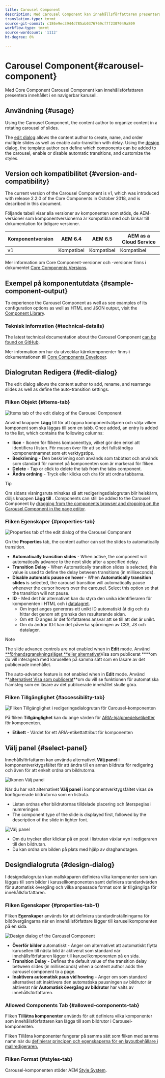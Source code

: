 ```yaml
---
title: Carousel Component
description: Med Carousel Component kan innehållsförfattaren presentera innehållet i en roterande karusell.
translation-type: tm+mt
source-git-commit: c186e9ec3944d785ab0376769cf7f2307049a809
workflow-type: tm+mt
source-wordcount: '1112'
ht-degree: 0%

---
```



# Carousel Component{#carousel-component}

Med Core Component Carousel Component kan innehållsförfattaren presentera innehållet i en navigerbar karusell.

## Användning {#usage}

Using the Carousel Component, the content author to organize content in a rotating carousel of slides.

The [edit dialog](#edit-dialog) allows the content author to create, name, and order multiple slides as well as enable auto-transition with delay. Using the [design dialog](#design-dialog), the template author can define which components can be added to the carousel, enable or disable automatic transitions, and customize the styles.

## Version och kompatibilitet {#version-and-compatibility}

The current version of the Carousel Component is v1, which was introduced with release 2.2.0 of the Core Components in October 2018, and is described in this document.

Följande tabell visar alla versioner av komponenten som stöds, de AEM-versioner som komponentversionerna är kompatibla med och länkar till dokumentation för tidigare versioner.

| Komponentversion | AEM 6.4 | AEM 6.5 | AEM as a Cloud Service |
|--- |--- |--- |---|
| v1 | Kompatibel | Kompatibel | Kompatibel |

Mer information om Core Component-versioner och -versioner finns i dokumentet [Core Components Versions](/help/versions.md).

## Exempel på komponentutdata {#sample-component-output}

To experience the Carousel Component as well as see examples of its configuration options as well as HTML and JSON output, visit the [Component Library](https://adobe.com/go/aem_cmp_library_carousel).

### Teknisk information {#technical-details}

The latest technical documentation about the Carousel Component [can be found on GitHub](https://adobe.com/go/aem_cmp_tech_carousel_v1).

Mer information om hur du utvecklar kärnkomponenter finns i dokumentationen till [Core Components Developer](/help/developing/overview.md).

## Dialogrutan Redigera {#edit-dialog}

The edit dialog allows the content author to add, rename, and rearrange slides as well as define the auto-transition settings.

### Fliken Objekt {#items-tab}

![Items tab of the edit dialog of the Carousel Component](/help/assets/carousel-edit-items.png)

Använd knappen **Lägg** till för att öppna komponentväljaren och välja vilken komponent som ska läggas till som en tabb. Once added, an entry is added to the list, which contains the following columns:

* **Ikon** - Ikonen för flikens komponenttyp, vilket gör den enkel att identifiera i listan. För musen över för att se det fullständiga komponentnamnet som ett verktygstips.
* **Beskrivning** - Den beskrivning som används som tabbtext och används som standard för namnet på komponenten som är markerad för fliken.
* **Delete** - Tap or click to delete the tab from the tabs component.
* **Ändra ordning** - Tryck eller klicka och dra för att ordna tabbarna.

>[!TIP]
>
>Om sidans visningsruta minskas så att redigeringsdialogrutan blir helskärm, döljs knappen **Lägg till** . Components can still be added to the Carousel Component by [dragging from the components browser and dropping on the Carousel Component in the page editor](https://docs.adobe.com/content/help/en/experience-manager-cloud-service/sites/authoring/fundamentals/editing-content.html#inserting-a-component-from-the-components-browser).

### Fliken Egenskaper {#properties-tab}

![Properties tab of the edit dialog of the Carousel Component](/help/assets/carousel-edit-properties.png)

On the **Properties** tab, the content author can set the slides to automatically transition.

* **Automatically transition slides** - When active, the component will automatically advance to the next slide after a specified delay.
* **Transition Delay** - When Automatically transition slides is selected, this value is used to define the delay between transitions (in milliseconds).
* **Disable automatic pause on hover** - When **Automatically transition slides** is selected, the carousel transition will automatically pause whenever the cursor hovers over the carousel. Select this option so that the transition will not pause.
* **ID** - Med det här alternativet kan du styra den unika identifieraren för komponenten i HTML och i [datalagret](/help/developing/data-layer/overview.md).
   * Om inget anges genereras ett unikt ID automatiskt åt dig och du hittar det genom att granska den resulterande sidan.
   * Om ett ID anges är det författarens ansvar att se till att det är unikt.
   * Om du ändrar ID:t kan det påverka spårningen av CSS, JS och datalager.

>[!NOTE]
>
>The slide advance controls are not enabled when in **Edit** mode. Använd [**förhandsgranskningsläget **eller alternativet](https://docs.adobe.com/content/help/en/experience-manager-cloud-service/sites/authoring/fundamentals/editing-content.html#preview-mode)Visa som publicerat **[](https://docs.adobe.com/content/help/en/experience-manager-cloud-service/sites/authoring/fundamentals/editing-content.html#view-as-published)**om du vill interagera med karusellen på samma sätt som en läsare av det publicerade innehållet.
>
>The auto-advance feature is not enabled when in **Edit** mode. Använd **[alternativet Visa som publicerat](https://docs.adobe.com/content/help/en/experience-manager-cloud-service/sites/authoring/fundamentals/editing-content.html#view-as-published)**om du vill se funktionen för automatiska framsteg som en läsare av det publicerade innehållet skulle göra.

### Fliken Tillgänglighet {#accessibility-tab}

![Fliken Tillgänglighet i redigeringsdialogrutan för Carousel-komponenten](/help/assets/carousel-edit-accessibility.png)

På fliken **Tillgänglighet** kan du ange värden för [ARIA-hjälpmedelsetiketter](https://www.w3.org/WAI/standards-guidelines/aria/) för komponenten.

* **Etikett** - Värdet för ett ARIA-etikettattribut för komponenten

## Välj panel {#select-panel}

Innehållsförfattaren kan använda alternativet **Välj panel** i komponentverktygsfältet för att ändra till en annan bildruta för redigering och även för att enkelt ordna om bildrutorna.

![Ikonen Välj panel](/help/assets/select-panel-icon.png)

När du har valt alternativet **Välj panel** i komponentverktygsfältet visas de konfigurerade bildrutorna som en listruta.

* Listan ordnas efter bildrutornas tilldelade placering och återspeglas i numreringen.
* The component type of the slide is displayed first, followed by the description of the slide in lighter font.

![Välj panel](/help/assets/select-panel-popover.png)

* Om du trycker eller klickar på en post i listrutan växlar vyn i redigeraren till den bildrutan.
* Du kan ordna om bilden på plats med hjälp av draghandtagen.

## Designdialogruta {#design-dialog}

I designdialogrutan kan mallskaparen definiera vilka komponenter som kan läggas till som bilder i karusellkomponenten samt definiera standardvärden för automatisk övergång och vilka anpassade format som är tillgängliga för innehållsförfattaren.

### Fliken Egenskaper {#properties-tab-1}

Fliken **Egenskaper** används för att definiera standardinställningarna för bildövergångarna när en innehållsförfattare lägger till karusellkomponenten på en sida.

![Design dialog of the Carousel Component](/help/assets/carousel-design.png)

* **Överför bilder** automatiskt - Anger om alternativet att automatiskt flytta karusellen till nästa bild är aktiverat som standard när innehållsförfattaren lägger till karusellkomponenten på en sida.
* **Transition Delay** - Defines the default value of the transition delay between slides (in milliseconds) when a content author adds the carousel component to a page.
* **Inaktivera automatisk paus vid hovring** - Anger om som standard alternativet att inaktivera den automatiska pausningen av bildrutor är aktiverat när **Automatisk övergång av bildrutor** har valts av innehållsförfattaren.

### Allowed Components Tab {#allowed-components-tab}

Fliken **Tillåtna komponenter** används för att definiera vilka komponenter som innehållsförfattaren kan lägga till som bildrutor i Carousel-komponenten.

Fliken Tillåtna komponenter fungerar på samma sätt som fliken med samma namn när du [definierar principen och egenskaperna för en layoutbehållare i mallredigeraren.](https://docs.adobe.com/content/help/en/experience-manager-cloud-service/sites/authoring/features/templates.html)

### Fliken Format {#styles-tab}

Carousel-komponenten stöder AEM [Style System](/help/get-started/authoring.md#component-styling).
